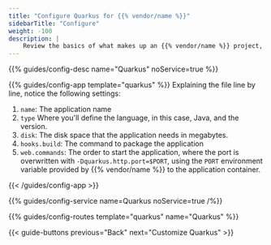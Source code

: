 ```yaml
---
title: "Configure Quarkus for {{% vendor/name %}}"
sidebarTitle: "Configure"
weight: -100
description: |
    Review the basics of what makes up an {{% vendor/name %}} project, including its three principle configuration files and how to define them for Quarkus.
---
```


{{% guides/config-desc name="Quarkus" noService=true %}}

{{% guides/config-app template="quarkus" %}}
Explaining the file line by line, notice the following settings:

1. `name`: The application name
2. `type` Where you'll define the language, in this case, Java, and the version.
3. `disk`: The disk space that the application needs in megabytes.
4. `hooks.build`: The command to package the application
5. `web.commands`: The order to start the application, where the port is overwritten with `-Dquarkus.http.port=$PORT`,
   using the `PORT` environment variable provided by {{% vendor/name %}} to the application container.

{{< /guides/config-app >}}

{{% guides/config-service name=Quarkus noService=true /%}}

{{% guides/config-routes template="quarkus" name="Quarkus" %}}

{{< guide-buttons previous="Back" next="Customize Quarkus" >}}
